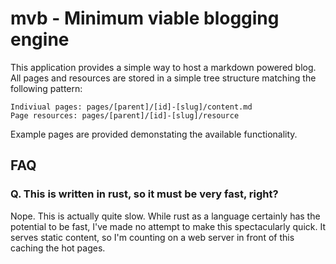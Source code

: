 # mvb - Minimum viable blogging engine

This application provides a simple way to host a markdown powered blog. All pages and resources are stored in a simple tree structure matching the following pattern:

    Indiviual pages: pages/[parent]/[id]-[slug]/content.md
    Page resources: pages/[parent]/[id]-[slug]/resource

Example pages are provided demonstating the available functionality.

## FAQ

### Q. This is written in rust, so it must be very fast, right?

Nope. This is actually quite slow. While rust as a language certainly has the potential to be fast, I've made no attempt to make this spectacularly quick. It serves static content, so I'm counting on a web server in front of this caching the hot pages.